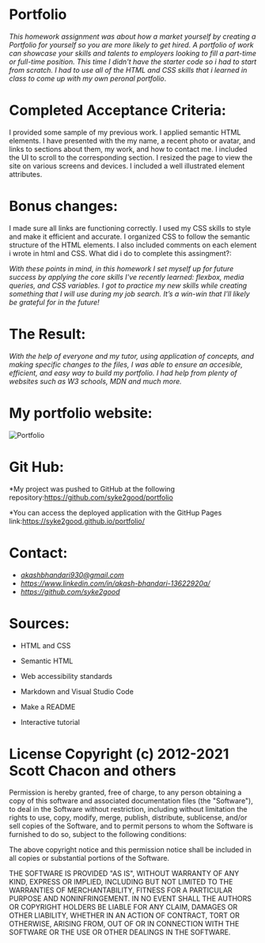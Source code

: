 # Portfolio
*This homework assignment was about how a market yourself by creating a Portfolio for yourself so you are more likely to get hired. A portfolio of work can showcase your skills and talents to employers looking to fill a part-time or full-time position. This time I didn't have the starter code so i had to start from scratch. I had to use all of the HTML and CSS skills that i learned in class to come up with my own peronal portfolio*.

# Completed Acceptance Criteria:

I provided some sample of my previous work.
I applied semantic HTML elements.
I have presented with the my name, a recent photo or avatar, and links to sections about them, my work, and how to contact me.
I included the UI to scroll to the corresponding section.
I resized the page to view the site on various screens and devices.
I included a well illustrated element attributes.

# Bonus changes:

I made sure all links are functioning correctly.
I used my CSS skills to style and make it efficient and accurate.
I organized CSS to follow the semantic structure of the HTML elements.
I also included comments on each element i wrote in html and CSS.
What did i do to complete this assingment?:

*With these points in mind, in this homework I set myself up for future success by applying the core skills I've recently learned: flexbox, media queries, and CSS variables. I got to practice my new skills while creating something that I will use during my job search. It’s a win-win that I'll likely be grateful for in the future!*

# The Result:

*With the help of everyone and my tutor, using application of concepts, and making specific changes to the files, I was able to ensure an accesible, efficient, and easy way to build my portfolio. I had help from plenty of websites such as W3 schools, MDN and much more.*

# My portfolio website:
![Portfolio](Asset/photos/Portfolio.gif)


# Git Hub:

*My project was pushed to GitHub at the following repository:https://github.com/syke2good/portfolio

*You can access the deployed application with the GitHup Pages link:https://syke2good.github.io/portfolio/

# Contact:

- *akashbhandari930@gmail.com*
- *https://www.linkedin.com/in/akash-bhandari-13622920a/*
- *https://github.com/syke2good*

# Sources:

- HTML and CSS

- Semantic HTML

- Web accessibility standards

- Markdown and Visual Studio Code

- Make a README

- Interactive tutorial

# License Copyright (c) 2012-2021 Scott Chacon and others

Permission is hereby granted, free of charge, to any person obtaining a copy of this software and associated documentation files (the "Software"), to deal in the Software without restriction, including without limitation the rights to use, copy, modify, merge, publish, distribute, sublicense, and/or sell copies of the Software, and to permit persons to whom the Software is furnished to do so, subject to the following conditions:

The above copyright notice and this permission notice shall be included in all copies or substantial portions of the Software.

THE SOFTWARE IS PROVIDED "AS IS", WITHOUT WARRANTY OF ANY KIND, EXPRESS OR IMPLIED, INCLUDING BUT NOT LIMITED TO THE WARRANTIES OF MERCHANTABILITY, FITNESS FOR A PARTICULAR PURPOSE AND NONINFRINGEMENT. IN NO EVENT SHALL THE AUTHORS OR COPYRIGHT HOLDERS BE LIABLE FOR ANY CLAIM, DAMAGES OR OTHER LIABILITY, WHETHER IN AN ACTION OF CONTRACT, TORT OR OTHERWISE, ARISING FROM, OUT OF OR IN CONNECTION WITH THE SOFTWARE OR THE USE OR OTHER DEALINGS IN THE SOFTWARE.

